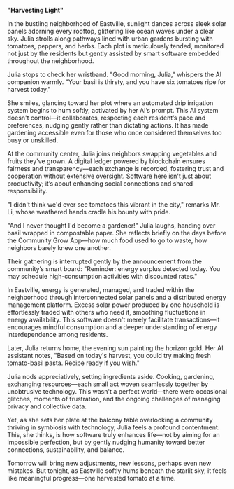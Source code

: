 **"Harvesting Light"**

In the bustling neighborhood of Eastville, sunlight dances across sleek solar panels adorning every rooftop, glittering like ocean waves under a clear sky. Julia strolls along pathways lined with urban gardens bursting with tomatoes, peppers, and herbs. Each plot is meticulously tended, monitored not just by the residents but gently assisted by smart software embedded throughout the neighborhood.

Julia stops to check her wristband. "Good morning, Julia," whispers the AI companion warmly. "Your basil is thirsty, and you have six tomatoes ripe for harvest today."

She smiles, glancing toward her plot where an automated drip irrigation system begins to hum softly, activated by her AI’s prompt. This AI system doesn't control—it collaborates, respecting each resident’s pace and preferences, nudging gently rather than dictating actions. It has made gardening accessible even for those who once considered themselves too busy or unskilled.

At the community center, Julia joins neighbors swapping vegetables and fruits they've grown. A digital ledger powered by blockchain ensures fairness and transparency—each exchange is recorded, fostering trust and cooperation without extensive oversight. Software here isn't just about productivity; it’s about enhancing social connections and shared responsibility.

"I didn't think we'd ever see tomatoes this vibrant in the city," remarks Mr. Li, whose weathered hands cradle his bounty with pride.

"And I never thought I'd become a gardener!" Julia laughs, handing over basil wrapped in compostable paper. She reflects briefly on the days before the Community Grow App—how much food used to go to waste, how neighbors barely knew one another.

Their gathering is interrupted gently by the announcement from the community’s smart board: "Reminder: energy surplus detected today. You may schedule high-consumption activities with discounted rates."

In Eastville, energy is generated, managed, and traded within the neighborhood through interconnected solar panels and a distributed energy management platform. Excess solar power produced by one household is effortlessly traded with others who need it, smoothing fluctuations in energy availability. This software doesn't merely facilitate transactions—it encourages mindful consumption and a deeper understanding of energy interdependence among residents.

Later, Julia returns home, the evening sun painting the horizon gold. Her AI assistant notes, "Based on today's harvest, you could try making fresh tomato-basil pasta. Recipe ready if you wish."

Julia nods appreciatively, setting ingredients aside. Cooking, gardening, exchanging resources—each small act woven seamlessly together by unobtrusive technology. This wasn't a perfect world—there were occasional glitches, moments of frustration, and the ongoing challenges of managing privacy and collective data.

Yet, as she sets her plate at the balcony table overlooking a community thriving in symbiosis with technology, Julia feels a profound contentment. This, she thinks, is how software truly enhances life—not by aiming for an impossible perfection, but by gently nudging humanity toward better connections, sustainability, and balance.

Tomorrow will bring new adjustments, new lessons, perhaps even new mistakes. But tonight, as Eastville softly hums beneath the starlit sky, it feels like meaningful progress—one harvested tomato at a time.

